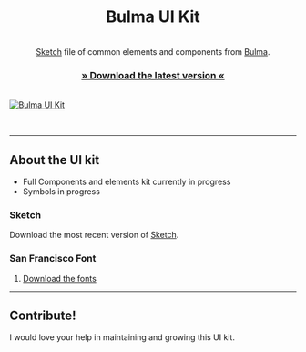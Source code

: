 <h1 align="center">Bulma UI Kit</h1>

<p align="center">

<br />
<a href="https://www.sketchapp.com/">Sketch</a> file of common elements and components from <a href="https://www.bulma.io">Bulma</a>.
<br />
<h3 align="center"><a href="https://github.com/michaelwilkins/bulma-ui-kit/raw/master/Bulma-ui-kit-1.0.sketch">» Download the latest version «</a></h3>
<br />
<a href="https://github.com/michaelwilkins/bulma-ui-kit/raw/master/Bulma-ui-kit-1.0.sketch"><img src="https://github.com/michaelwilkins/bulma-ui-kit/blob/master/bulm-ui-kit.png" alt="Bulma UI Kit" /></a>
</p>

<br />


----

## About the UI kit

- Full Components and elements kit currently in progress
- Symbols in progress  



### Sketch

Download the most recent version of [Sketch](https://www.sketchapp.com/).

### San Francisco Font

1. [Download the fonts](https://github.com/AppleDesignResources/SanFranciscoFont)

----

## Contribute!

I would love your help in maintaining and growing this UI kit. 

